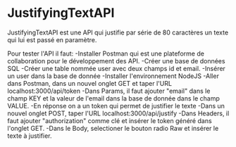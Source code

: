 # JustifyingTextAPI
JustifyingTextAPI est une API qui justifie par série de 80 caractères un texte qui lui est passé en paramètre.

Pour tester l'API il faut:
-Installer Postman qui est une plateforme de collaboration pour le développement des API.
-Créer une base de données SQL
-Créer une table nommée user avec deux champs id et email.
-Insérer un user dans la base de donnée 
-Installer l'environnement NodeJS
-Aller dans Postman, dans un nouvel onglet GET et taper l'URL localhost:3000/api/token
-Dans Params, il faut ajouter "email" dans le champ KEY et la valeur de l'email dans la base de donnée dans le champ VALUE.
-En réponse on a un token qui permet de justifier le texte
-Dans un nouvel onglet POST, taper l'URL localhost:3000/api/justify
-Dans Headers, il faut ajouter "authorization" comme clé et insérer le token généré dans l'onglet GET.
-Dans le Body, selectioner le bouton radio Raw et insérer le texte à justifier.
